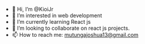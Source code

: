 - 👋 Hi, I’m @KioiJr
- 👀 I’m interested in web development
- 🌱 I’m currently learning React js
- 💞️ I’m looking to collaborate on react js projects.
- 📫 How to reach me: mutungajoshua13@gmail.com

<!---
KioiJr/KioiJr is a ✨ special ✨ repository because its `README.md` (this file) appears on your GitHub profile.
You can click the Preview link to take a look at your changes.
--->
